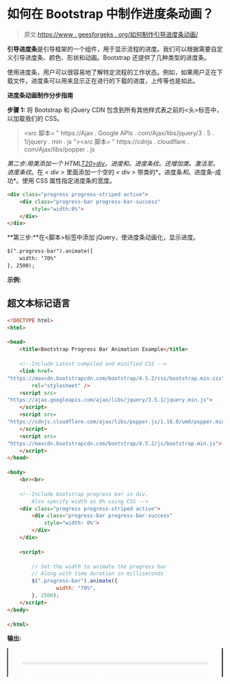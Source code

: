 # 如何在 Bootstrap 中制作进度条动画？

> 原文:[https://www . geesforgeks . org/如何制作引导进度条动画/](https://www.geeksforgeeks.org/how-to-animate-a-progress-bar-in-bootstrap/)

**引导进度条**是引导框架的一个组件，用于显示流程的进度。我们可以根据需要自定义引导进度条、颜色、形状和动画。Bootstrap 还提供了几种类型的进度条。

使用进度条，用户可以很容易地了解特定流程的工作状态。例如，如果用户正在下载文件，进度条可以用来显示正在进行的下载的进度，上传等也是如此。

**进度条动画制作分步指南**

**步骤 1:** 将 Bootstrap 和 jQuery CDN 包含到所有其他样式表之前的<头>标签中，以加载我们的 CSS。

> <src 脚本= " https://Ajax . Google APIs . com/Ajax/libs/jquery/3 . 5 . 1/jquery . min . js "></script><src 脚本= " https://cdnjs . cloudflare . com/Ajax/libs/popper . js

**第二步:**用*类添加一个 HTML[T20>div](https://www.geeksforgeeks.org/div-tag-html/)。进度*和*。进度条纹*。还增加类*。激活*至*。进度条纹*。在 *< div >* 里面添加一个空的 *< div >* 带类的*。进度条*和*。进度条-成功*。使用 CSS 属性指定进度条的宽度。

```html
<div class="progress progress-striped active">
    <div class="progress-bar progress-bar-success"
        style="width:0%">
    </div>
</div>
```

**第三步:**在<脚本>标签中添加 jQuery，使进度条动画化，显示进度。

```html
$(".progress-bar").animate({
    width: "70%"
}, 2500);
```

**示例:**

## 超文本标记语言

```html
<!DOCTYPE html>
<html>

<head>
    <title>Bootstrap Progress Bar Animation Example</title>

    <!--Include Latest compiled and minified CSS -->
    <link href=
"https://maxcdn.bootstrapcdn.com/bootstrap/4.5.2/css/bootstrap.min.css" 
        rel="stylesheet" />
    <script src=
"https://ajax.googleapis.com/ajax/libs/jquery/3.5.1/jquery.min.js">
    </script>
    <script src=
"https://cdnjs.cloudflare.com/ajax/libs/popper.js/1.16.0/umd/popper.min.js">
    </script>
    <script src=
"https://maxcdn.bootstrapcdn.com/bootstrap/4.5.2/js/bootstrap.min.js">
    </script>
</head>

<body>
    <br><br>

    <!--Include bootstrap progress bar in div. 
        Also specify width as 0% using CSS -->
    <div class="progress progress-striped active">
        <div class="progress-bar progress-bar-success"
            style="width: 0%">
        </div>
    </div>

    <script>

        // Set the width to animate the progress bar
        // Along with time duration in milliseconds
        $(".progress-bar").animate({
                width: "70%",
        }, 2500);
    </script>
</body>

</html>
```

**输出:**

![](img/fd0ae64b942e5dbe58ab0c301b843b9d.png)